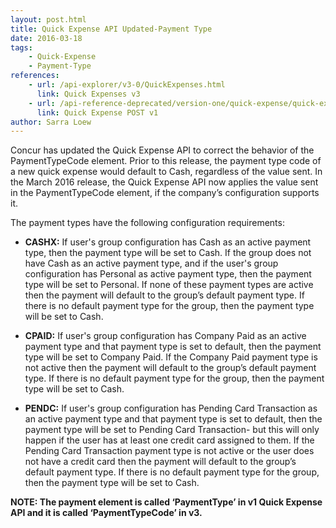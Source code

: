```yaml
---
layout: post.html
title: Quick Expense API Updated-Payment Type
date: 2016-03-18
tags:
    - Quick-Expense
    - Payment-Type
references:
    - url: /api-explorer/v3-0/QuickExpenses.html
      link: Quick Expenses v3
    - url: /api-reference-deprecated/version-one/quick-expense/quick-expense-resource-post.html
      link: Quick Expense POST v1
author: Sarra Loew
---
```


Concur has updated the Quick Expense API to correct the behavior of the PaymentTypeCode element. Prior to this release, the payment type code of a new quick expense would default to Cash, regardless of the value sent. In the March 2016 release, the Quick Expense API now applies the value sent in the PaymentTypeCode element, if the company’s configuration supports it.  

The payment types have the following configuration requirements:  

* **CASHX:** If user's group configuration has Cash as an active payment type, then the payment type will be set to Cash. If the group does not have Cash as an active payment type, and if the user's group configuration has Personal as active payment type, then the payment type will be set to Personal. If none of these payment types are active then the payment will default to the group’s default payment type. If there is no default payment type for the group, then the payment type will be set to Cash.

* **CPAID:** If user's group configuration has Company Paid as an active payment type and that payment type is set to default, then the payment type will be set to Company Paid. If the Company Paid payment type is not active then the payment will default to the group’s default payment type. If there is no default payment type for the group, then the payment type will be set to Cash.

* **PENDC:** If user's group configuration has Pending Card Transaction as an active payment type and that payment type is set to default, then the payment type will be set to Pending Card Transaction- but this will only happen if the user has at least one credit card assigned to them. If the Pending Card Transaction payment type is not active or the user does not have a credit card then the payment will default to the group’s default payment type. If there is no default payment type for the group, then the payment type will be set to Cash.  

**NOTE: The payment element is called ‘PaymentType’ in v1 Quick Expense API and it is called ‘PaymentTypeCode’ in v3.**
